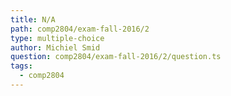 ```yaml
---
title: N/A
path: comp2804/exam-fall-2016/2
type: multiple-choice
author: Michiel Smid
question: comp2804/exam-fall-2016/2/question.ts
tags:
  - comp2804
---
```

